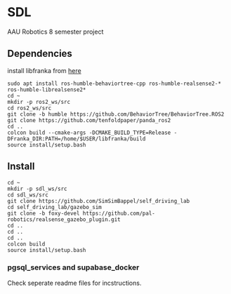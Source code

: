 # SDL
AAU Robotics 8 semester project

## Dependencies
install libfranka from [here](https://frankaemika.github.io/docs/installation_linux.html)
```
sudo apt install ros-humble-behaviortree-cpp ros-humble-realsense2-* ros-humble-librealsense2*
cd ~
mkdir -p ros2_ws/src
cd ros2_ws/src
git clone -b humble https://github.com/BehaviorTree/BehaviorTree.ROS2
git clone https://github.com/tenfoldpaper/panda_ros2
cd ..
colcon build --cmake-args -DCMAKE_BUILD_TYPE=Release -DFranka_DIR:PATH=/home/$USER/libfranka/build
source install/setup.bash
```

## Install
```
cd ~
mkdir -p sdl_ws/src
cd sdl_ws/src
git clone https://github.com/SimSimBappel/self_driving_lab
cd self_driving_lab/gazebo_sim
git clone -b foxy-devel https://github.com/pal-robotics/realsense_gazebo_plugin.git
cd ..
cd ..
cd ..
colcon build
source install/setup.bash
```


### pgsql_services and supabase_docker
Check seperate readme files for incstructions. 
